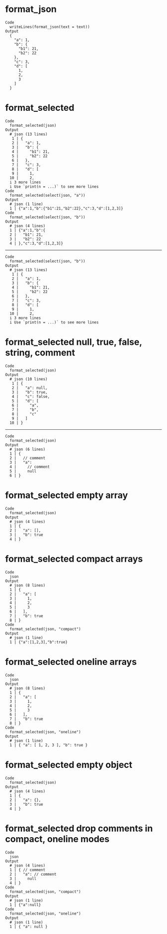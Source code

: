 # format_json

    Code
      writeLines(format_json(text = text))
    Output
      {
        "a": 1,
        "b": {
          "b1": 21,
          "b2": 22
        },
        "c": 3,
        "d": [
          1,
          2,
          3
        ]
      }

# format_selected

    Code
      format_selected(json)
    Output
      # json (13 lines)
       1 | {
       2 |   "a": 1,
       3 |   "b": {
       4 |     "b1": 21,
       5 |     "b2": 22
       6 |   },
       7 |   "c": 3,
       8 |   "d": [
       9 |     1,
      10 |     2,
      i 3 more lines
      i Use `print(n = ...)` to see more lines
    Code
      format_selected(select(json, "a"))
    Output
      # json (1 line)
      1 | {"a":1,"b":{"b1":21,"b2":22},"c":3,"d":[1,2,3]}
    Code
      format_selected(select(json, "b"))
    Output
      # json (4 lines)
      1 | {"a":1,"b":{
      2 |   "b1": 21,
      3 |   "b2": 22
      4 | },"c":3,"d":[1,2,3]}

---

    Code
      format_selected(select(json, "b"))
    Output
      # json (13 lines)
       1 | {
       2 |   "a": 1,
       3 |   "b": {
       4 |     "b1": 21,
       5 |     "b2": 22
       6 |   },
       7 |   "c": 3,
       8 |   "d": [
       9 |     1,
      10 |     2,
      i 3 more lines
      i Use `print(n = ...)` to see more lines

# format_selected null, true, false, string, comment

    Code
      format_selected(json)
    Output
      # json (10 lines)
       1 | {
       2 |   "a": null,
       3 |   "b": true,
       4 |   "c": false,
       5 |   "d": [
       6 |     "a",
       7 |     "b",
       8 |     "c"
       9 |   ]
      10 | }

---

    Code
      format_selected(json)
    Output
      # json (6 lines)
      1 | {
      2 |   // comment
      3 |   "a":
      4 |     // comment
      5 |     null
      6 | }

# format_selected empty array

    Code
      format_selected(json)
    Output
      # json (4 lines)
      1 | {
      2 |   "a": [],
      3 |   "b": true
      4 | }

# format_selected compact arrays

    Code
      json
    Output
      # json (8 lines)
      1 | {
      2 |   "a": [
      3 |     1,
      4 |     2,
      5 |     3
      6 |   ],
      7 |   "b": true
      8 | }
    Code
      format_selected(json, "compact")
    Output
      # json (1 line)
      1 | {"a":[1,2,3],"b":true}

# format_selected oneline arrays

    Code
      json
    Output
      # json (8 lines)
      1 | {
      2 |   "a": [
      3 |     1,
      4 |     2,
      5 |     3
      6 |   ],
      7 |   "b": true
      8 | }
    Code
      format_selected(json, "oneline")
    Output
      # json (1 line)
      1 | { "a": [ 1, 2, 3 ], "b": true }

# format_selected empty object

    Code
      format_selected(json)
    Output
      # json (4 lines)
      1 | {
      2 |   "a": {},
      3 |   "b": true
      4 | }

# format_selected drop comments in compact, oneline modes

    Code
      json
    Output
      # json (4 lines)
      1 | { // comment
      2 |   "a": // comment
      3 |     null
      4 | }
    Code
      format_selected(json, "compact")
    Output
      # json (1 line)
      1 | {"a":null}
    Code
      format_selected(json, "oneline")
    Output
      # json (1 line)
      1 | { "a": null }

